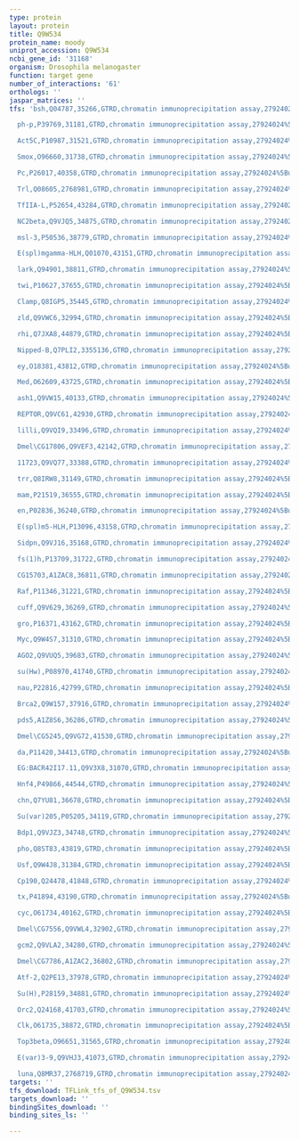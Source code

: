 ```yaml
---
type: protein
layout: protein
title: Q9W534
protein_name: moody
uniprot_accession: Q9W534
ncbi_gene_id: '31168'
organism: Drosophila melanogaster
function: target gene
number_of_interactions: '61'
orthologs: ''
jaspar_matrices: ''
tfs: 'bsh,Q04787,35266,GTRD,chromatin immunoprecipitation assay,27924024%5Buid%5D,No

  ph-p,P39769,31181,GTRD,chromatin immunoprecipitation assay,27924024%5Buid%5D,No

  Act5C,P10987,31521,GTRD,chromatin immunoprecipitation assay,27924024%5Buid%5D,No

  Smox,O96660,31738,GTRD,chromatin immunoprecipitation assay,27924024%5Buid%5D,No

  Pc,P26017,40358,GTRD,chromatin immunoprecipitation assay,27924024%5Buid%5D,No

  Trl,Q08605,2768981,GTRD,chromatin immunoprecipitation assay,27924024%5Buid%5D,No

  TfIIA-L,P52654,43284,GTRD,chromatin immunoprecipitation assay,27924024%5Buid%5D,No

  NC2beta,Q9VJQ5,34875,GTRD,chromatin immunoprecipitation assay,27924024%5Buid%5D,No

  msl-3,P50536,38779,GTRD,chromatin immunoprecipitation assay,27924024%5Buid%5D,No

  E(spl)mgamma-HLH,Q01070,43151,GTRD,chromatin immunoprecipitation assay,27924024%5Buid%5D,No

  lark,Q94901,38811,GTRD,chromatin immunoprecipitation assay,27924024%5Buid%5D,No

  twi,P10627,37655,GTRD,chromatin immunoprecipitation assay,27924024%5Buid%5D,No

  Clamp,Q8IGP5,35445,GTRD,chromatin immunoprecipitation assay,27924024%5Buid%5D,No

  zld,Q9VWC6,32994,GTRD,chromatin immunoprecipitation assay,27924024%5Buid%5D,No

  rhi,Q7JXA8,44879,GTRD,chromatin immunoprecipitation assay,27924024%5Buid%5D,No

  Nipped-B,Q7PLI2,3355136,GTRD,chromatin immunoprecipitation assay,27924024%5Buid%5D,No

  ey,O18381,43812,GTRD,chromatin immunoprecipitation assay,27924024%5Buid%5D,No

  Med,O62609,43725,GTRD,chromatin immunoprecipitation assay,27924024%5Buid%5D,No

  ash1,Q9VW15,40133,GTRD,chromatin immunoprecipitation assay,27924024%5Buid%5D,No

  REPTOR,Q9VC61,42930,GTRD,chromatin immunoprecipitation assay,27924024%5Buid%5D,No

  lilli,Q9VQI9,33496,GTRD,chromatin immunoprecipitation assay,27924024%5Buid%5D,No

  Dmel\CG17806,Q9VEF3,42142,GTRD,chromatin immunoprecipitation assay,27924024%5Buid%5D,No

  11723,Q9VQ77,33388,GTRD,chromatin immunoprecipitation assay,27924024%5Buid%5D,No

  trr,Q8IRW8,31149,GTRD,chromatin immunoprecipitation assay,27924024%5Buid%5D,No

  mam,P21519,36555,GTRD,chromatin immunoprecipitation assay,27924024%5Buid%5D,No

  en,P02836,36240,GTRD,chromatin immunoprecipitation assay,27924024%5Buid%5D,No

  E(spl)m5-HLH,P13096,43158,GTRD,chromatin immunoprecipitation assay,27924024%5Buid%5D,No

  Sidpn,Q9VJ16,35168,GTRD,chromatin immunoprecipitation assay,27924024%5Buid%5D,No

  fs(1)h,P13709,31722,GTRD,chromatin immunoprecipitation assay,27924024%5Buid%5D,No

  CG15703,A1ZAC8,36811,GTRD,chromatin immunoprecipitation assay,27924024%5Buid%5D,No

  Raf,P11346,31221,GTRD,chromatin immunoprecipitation assay,27924024%5Buid%5D,No

  cuff,Q9V629,36269,GTRD,chromatin immunoprecipitation assay,27924024%5Buid%5D,No

  gro,P16371,43162,GTRD,chromatin immunoprecipitation assay,27924024%5Buid%5D,No

  Myc,Q9W4S7,31310,GTRD,chromatin immunoprecipitation assay,27924024%5Buid%5D,No

  AGO2,Q9VUQ5,39683,GTRD,chromatin immunoprecipitation assay,27924024%5Buid%5D,No

  su(Hw),P08970,41740,GTRD,chromatin immunoprecipitation assay,27924024%5Buid%5D,No

  nau,P22816,42799,GTRD,chromatin immunoprecipitation assay,27924024%5Buid%5D,No

  Brca2,Q9W157,37916,GTRD,chromatin immunoprecipitation assay,27924024%5Buid%5D,No

  pds5,A1Z8S6,36286,GTRD,chromatin immunoprecipitation assay,27924024%5Buid%5D,No

  Dmel\CG5245,Q9VG72,41530,GTRD,chromatin immunoprecipitation assay,27924024%5Buid%5D,No

  da,P11420,34413,GTRD,chromatin immunoprecipitation assay,27924024%5Buid%5D,No

  EG:BACR42I17.11,Q9V3X8,31070,GTRD,chromatin immunoprecipitation assay,27924024%5Buid%5D,No

  Hnf4,P49866,44544,GTRD,chromatin immunoprecipitation assay,27924024%5Buid%5D,No

  chn,Q7YU81,36678,GTRD,chromatin immunoprecipitation assay,27924024%5Buid%5D,No

  Su(var)205,P05205,34119,GTRD,chromatin immunoprecipitation assay,27924024%5Buid%5D,No

  Bdp1,Q9VJZ3,34748,GTRD,chromatin immunoprecipitation assay,27924024%5Buid%5D,No

  pho,Q8ST83,43819,GTRD,chromatin immunoprecipitation assay,27924024%5Buid%5D,No

  Usf,Q9W4J8,31384,GTRD,chromatin immunoprecipitation assay,27924024%5Buid%5D,No

  Cp190,Q24478,41848,GTRD,chromatin immunoprecipitation assay,27924024%5Buid%5D,No

  tx,P41894,43190,GTRD,chromatin immunoprecipitation assay,27924024%5Buid%5D,No

  cyc,O61734,40162,GTRD,chromatin immunoprecipitation assay,27924024%5Buid%5D,No

  Dmel\CG7556,Q9VWL4,32902,GTRD,chromatin immunoprecipitation assay,27924024%5Buid%5D,No

  gcm2,Q9VLA2,34280,GTRD,chromatin immunoprecipitation assay,27924024%5Buid%5D,No

  Dmel\CG7786,A1ZAC2,36802,GTRD,chromatin immunoprecipitation assay,27924024%5Buid%5D,No

  Atf-2,Q2PE13,37978,GTRD,chromatin immunoprecipitation assay,27924024%5Buid%5D,No

  Su(H),P28159,34881,GTRD,chromatin immunoprecipitation assay,27924024%5Buid%5D,No

  Orc2,Q24168,41703,GTRD,chromatin immunoprecipitation assay,27924024%5Buid%5D,No

  Clk,O61735,38872,GTRD,chromatin immunoprecipitation assay,27924024%5Buid%5D,No

  Top3beta,O96651,31565,GTRD,chromatin immunoprecipitation assay,27924024%5Buid%5D,No

  E(var)3-9,Q9VHJ3,41073,GTRD,chromatin immunoprecipitation assay,27924024%5Buid%5D,No

  luna,Q8MR37,2768719,GTRD,chromatin immunoprecipitation assay,27924024%5Buid%5D,No'
targets: ''
tfs_download: TFLink_tfs_of_Q9W534.tsv
targets_download: ''
bindingSites_download: ''
binding_sites_ls: ''

---
```

